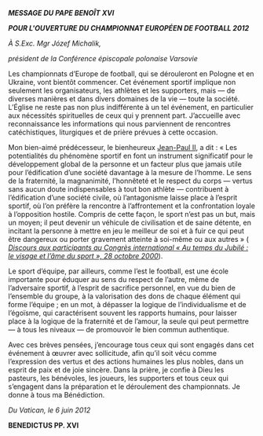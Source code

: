 ***MESSAGE DU PAPE BENOÎT XVI***

***POUR L'OUVERTURE DU CHAMPIONNAT EUROPÉEN DE FOOTBALL 2012***

*À S.Exc. Mgr Józef Michalik,*

*président de la Conférence épiscopale* *polonaise Varsovie*

Les championnats d’Europe de football, qui se dérouleront en Pologne et en Ukraine, vont bientôt commencer. Cet événement sportif implique non seulement les organisateurs, les athlètes et les supporters, mais — de diverses manières et dans divers domaines de la vie — toute la société. L’Église ne reste pas non plus indifférente à un tel événement, en particulier aux nécessités spirituelles de ceux qui y prennent part. J’accueille avec reconnaissance les informations qui nous parviennent de rencontres catéchistiques, liturgiques et de prière prévues à cette occasion.

Mon bien-aimé prédécesseur, le bienheureux [Jean-Paul II](/content/john-paul-ii/fr.html), a dit : « Les potentialités du phénomène sportif en font un instrument significatif pour le développement global de la personne et un facteur plus que jamais utile pour l’édification d’une société davantage à la mesure de l’homme. Le sens de la fraternité, la magnanimité, l’honnêteté et le respect du corps — vertus sans aucun doute indispensables à tout bon athlète — contribuent à l’édification d’une société civile, où l’antagonisme laisse place à l’esprit sportif, où l’on préfère la rencontre à l’affrontement et la confrontation loyale à l’opposition hostile. Compris de cette façon, le sport n’est pas un but, mais un moyen; il peut devenir un véhicule de civilisation et de saine détente, en incitant la personne à mettre en jeu le meilleur de soi et à fuir ce qui peut être dangereux ou porter gravement atteinte à soi-même ou aux autres » ( *[Discours aux participants au Congrès international « Au temps du Jubilé : le visage et l’âme du sport », 28 octobre 2000](/content/john-paul-ii/fr/speeches/2000/oct-dec/documents/hf_jp-ii_spe_20001028_jubilsport.html)*).

Le sport d’équipe, par ailleurs, comme l’est le football, est une école importante pour éduquer au sens du respect de l’autre, même de l’adversaire sportif, à l’esprit de sacrifice personnel, en vue du bien de l’ensemble du groupe, à la valorisation des dons de chaque élément qui forme l’équipe ; en un mot, à dépasser la logique de l’individualisme et de l’égoïsme, qui caractérisent souvent les rapports humains, pour laisser place à la logique de la fraternité et de l’amour, la seule qui peut permettre — à tous les niveaux — de promouvoir le bien commun authentique.

Avec ces brèves pensées, j’encourage tous ceux qui sont engagés dans cet événement à œuvrer avec sollicitude, afin qu’il soit vécu comme l’expression des vertus et des actions humaines les plus nobles, dans un esprit de paix et de joie sincère. Dans la prière, je confie à Dieu les pasteurs, les bénévoles, les joueurs, les supporters et tous ceux qui s’engagent dans la préparation et le déroulement des championnats. Je donne à tous ma Bénédiction.

*Du Vatican, le 6 juin 2012*

**BENEDICTUS PP. XVI**